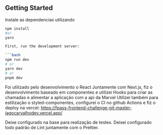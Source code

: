
## Getting Started

Instale as dependencias utilizando

```bash
npm install
#or
yarn

First, run the development server:

```bash
npm run dev
# or
yarn dev
# or
pnpm dev
```

Foi utilizado pelo desenvolvimento o React Juntamente com Next.js, fiz o desenvolvimento baseado em componentes e utilizei Hooks para criar as chamadas e alimentar a aplicação com a api da Marvel
Utilizei também para estilização o styled-componentes, configurei o CI no github Actions e fiz o deploy na vercel: https://fpass-frontend-challenge-git-master-iagocarvalhodev.vercel.app/

Deixe configurado na base para realização de testes.
Deixei configurado todo padrão de Lint juntamente com o Prettier.
